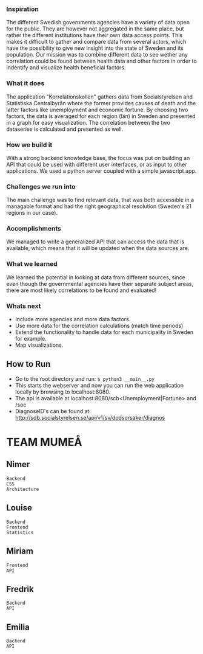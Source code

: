 ### Inspiration
The different Swedish governments agencies have a variety of data open for the public.
They are however not aggregated in the same place, but rather the different institutions have their own data
access points. This makes it difficult to gather and compare data from several actors, which
have the possibility to give new insight into the state of Sweden and its population.
Our mission was to combine different data to see wether any correlation
could be found between
health data and other factors in order to indentify and visualize
health beneficial factors.


### What it does
The application "Korrelationskollen" gathers data from Socialstyrelsen and Statistiska Centralbyrån
where the former provides causes of death and the latter factors like unemployment and economic fortune.
By choosing two factors, the data is averaged for each region (län) in Sweden and presented in
a graph for easy visualization. The correlation between the two dataseries is calculated and presented as well.


### How we build it
With a strong backend knowledge base, the focus was put on building an API
that could be used with different user interfaces, or as input to other applications.
We used a python server coupled with a simple javascript app.

### Challenges we run into
The main challenge was to find relevant data, that was both accessible in a managable format
and had the right geographical resolution (Sweden's 21 regions in our case).

### Accomplishments
We managed to write a generalized API that can access the data that is available,
which means that it will be updated when the data sources are.

### What we learned
We learned the potential in looking at data from different sources, since even though the governmental agencies have their separate
subject areas, there are most likely correlations to be found and evaluated!

### Whats next
- Include more agencies and more data factors.
- Use more data for the correlation calculations (match time periods)
- Extend the functionality to handle data for each municipality in Sweden for example.
- Map visualizations.

## How to Run
- Go to the root directory and run: ```$ python3 __main__.py```
- This starts the webserver and now you can run the web application locally by browsing to localhost:8080.
- The api is available at localhost:8080/scb<Unemployment|Fortune> and /soc<DiagnoseID>
- DiagnoseID's can be found at: http://sdb.socialstyrelsen.se/api/v1/sv/dodsorsaker/diagnos

# TEAM MUMEÅ

## Nimer
	Backend
	CSS
	Architecture

## Louise
	Backend
	Frontend
	Statistics

## Miriam
	Frontend
	API

## Fredrik
	Backend
	API

## Emilia
	Backend
	API
